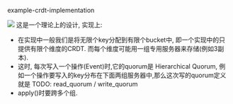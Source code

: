 example-crdt-implementation

![](crdt-storage.excalidraw.png)
这是一个理论上的设计, 实现上:
- 在实现中一般我们是将无限个key分配到有限个bucket中, 即一个实现中的只提供有限个维度的CRDT.
而每个维度可能用一组专用服务器来存储(例如3副本).
- 这时, 每次写入一个操作(Event)时,它的quorum是 Hierarchical Quorum, 例如一个操作要写入的key分布在下面两组服务器中,那么这次写的quorum定义就是 TODO: read_quorum / write_quorum
- apply()时要跨多个组.
